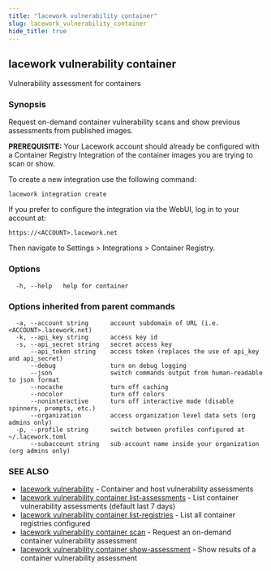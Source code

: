 ```yaml
---
title: "lacework vulnerability container"
slug: lacework_vulnerability_container
hide_title: true
---
```


## lacework vulnerability container

Vulnerability assessment for containers

### Synopsis

Request on-demand container vulnerability scans and show previous assessments
from published images.

**PREREQUISITE:** Your Lacework account should already be configured
with a Container Registry Integration of the container images you are
trying to scan or show.

To create a new integration use the following command:

    lacework integration create

If you prefer to configure the integration via the WebUI, log in to your account at:

    https://<ACCOUNT>.lacework.net

Then navigate to Settings > Integrations > Container Registry.

### Options

```
  -h, --help   help for container
```

### Options inherited from parent commands

```
  -a, --account string      account subdomain of URL (i.e. <ACCOUNT>.lacework.net)
  -k, --api_key string      access key id
  -s, --api_secret string   secret access key
      --api_token string    access token (replaces the use of api_key and api_secret)
      --debug               turn on debug logging
      --json                switch commands output from human-readable to json format
      --nocache             turn off caching
      --nocolor             turn off colors
      --noninteractive      turn off interactive mode (disable spinners, prompts, etc.)
      --organization        access organization level data sets (org admins only)
  -p, --profile string      switch between profiles configured at ~/.lacework.toml
      --subaccount string   sub-account name inside your organization (org admins only)
```

### SEE ALSO

* [lacework vulnerability](lacework_vulnerability.md)	 - Container and host vulnerability assessments
* [lacework vulnerability container list-assessments](lacework_vulnerability_container_list-assessments.md)	 - List container vulnerability assessments (default last 7 days)
* [lacework vulnerability container list-registries](lacework_vulnerability_container_list-registries.md)	 - List all container registries configured
* [lacework vulnerability container scan](lacework_vulnerability_container_scan.md)	 - Request an on-demand container vulnerability assessment
* [lacework vulnerability container show-assessment](lacework_vulnerability_container_show-assessment.md)	 - Show results of a container vulnerability assessment

